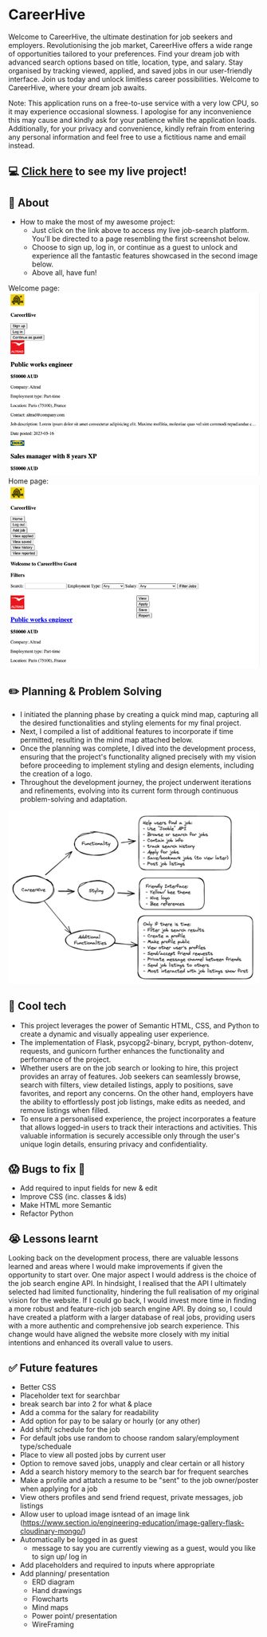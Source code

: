 # CareerHive
Welcome to CareerHive, the ultimate destination for job seekers and employers. Revolutionising the job market, CareerHive offers a wide range of opportunities tailored to your preferences. Find your dream job with advanced search options based on title, location, type, and salary. Stay organised by tracking viewed, applied, and saved jobs in our user-friendly interface. Join us today and unlock limitless career possibilities. Welcome to CareerHive, where your dream job awaits.

Note: This application runs on a free-to-use service with a very low CPU, so it may experience occasional slowness. I apologise for any inconvenience this may cause and kindly ask for your patience while the application loads.
Additionally, for your privacy and convenience, kindly refrain from entering any personal information and feel free to use a fictitious name and email instead.

## :computer: [Click here](https://careerhive-6o23.onrender.com) to see my live project!

## :page_facing_up: About
- How to make the most of my awesome project:
    - Just click on the link above to access my live job-search platform. You'll be directed to a page resembling the first screenshot below.
    - Choose to sign up, log in, or continue as a guest to unlock and experience all the fantastic features showcased in the second image below.
    - Above all, have fun!

Welcome page: ![screenshot of welcome page](static/images/README_images/Screenshot%202023-05-16%20at%2010.45.55%20am.png)
Home page: ![screenshot of home page](static/images/README_images/Screenshot%202023-05-16%20at%2010.46.08%20am.png)


## :pencil2: Planning & Problem Solving
- I initiated the planning phase by creating a quick mind map, capturing all the desired functionalities and styling elements for my final project.
- Next, I compiled a list of additional features to incorporate if time permitted, resulting in the mind map attached below.
- Once the planning was complete, I dived into the development process, ensuring that the project's functionality aligned precisely with my vision before proceeding to implement styling and design elements, including the creation of a logo.
- Throughout the development journey, the project underwent iterations and refinements, evolving into its current form through continuous problem-solving and adaptation.

![Wireframing](static/images/README_images/Screenshot%202023-05-16%20at%2010.58.04%20am.png)

## :rocket: Cool tech
- This project leverages the power of Semantic HTML, CSS, and Python to create a dynamic and visually appealing user experience.
- The implementation of Flask, psycopg2-binary, bcrypt, python-dotenv, requests, and gunicorn further enhances the functionality and performance of the project.
- Whether users are on the job search or looking to hire, this project provides an array of features. Job seekers can seamlessly browse, search with filters, view detailed listings, apply to positions, save favorites, and report any concerns. On the other hand, employers have the ability to effortlessly post job listings, make edits as needed, and remove listings when filled.
- To ensure a personalised experience, the project incorporates a feature that allows logged-in users to track their interactions and activities. This valuable information is securely accessible only through the user's unique login details, ensuring privacy and confidentiality.

## :scream: Bugs to fix :poop:
- Add required to input fields for new & edit
- Improve CSS (inc. classes & ids)
- Make HTML more Semantic 
- Refactor Python 

## :sob: Lessons learnt
Looking back on the development process, there are valuable lessons learned and areas where I would make improvements if given the opportunity to start over. One major aspect I would address is the choice of the job search engine API. In hindsight, I realised that the API I ultimately selected had limited functionality, hindering the full realisation of my original vision for the website. If I could go back, I would invest more time in finding a more robust and feature-rich job search engine API. By doing so, I could have created a platform with a larger database of real jobs, providing users with a more authentic and comprehensive job search experience. This change would have aligned the website more closely with my initial intentions and enhanced its overall value to users.

## :white_check_mark: Future features
- Better CSS
- Placeholder text for searchbar
- break search bar into 2 for what & place 
- Add a comma for the salary for readability
- Add option for pay to be salary or hourly (or any other)
- Add shift/ schedule for the job
- For default jobs use random to choose random salary/employment type/scheduale
- Place to view all posted jobs by current user
- Option to remove saved jobs, unapply and clear certain or all history
- Add a search history memory to the search bar for frequent searches
- Make a profile and attatch a resume to be "sent" to the job owner/poster when applying for a job
- View others profiles and send friend request, private messages, job listings
- Allow user to upload image isntead of an image link (https://www.section.io/engineering-education/image-gallery-flask-cloudinary-mongo/)
-  Automatically be logged in as guest
    - message to say you are currently viewing as a guest, would you like to sign up/ log in
- Add placeholders and required to inputs where appropriate
- Add planning/ presentation
    - ERD diagram
    - Hand drawings
    - Flowcharts
    - Mind maps
    - Power point/ presentation
    - WireFraming